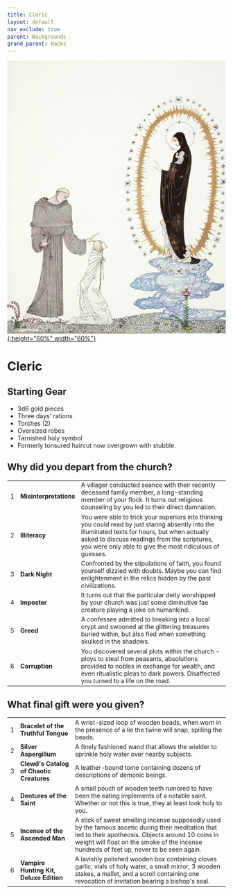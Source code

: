```yaml
---
title: Cleric
layout: default
nav_exclude: true
parent: Backgrounds
grand_parent: Hacks
---
```


[![Alt text](/img/backgrounds/cleric.jpg "East of the Sun and West of the Moon, illustrated by Kay Nielsen"){:height="60%" width="60%"}](/img/backgrounds/cleric.jpg)

# Cleric

## Starting Gear

- 3d6 gold pieces
- Three days’ rations
- Torches (2)
- Oversized robes
- Tarnished holy symbol
- Formerly tonsured haircut now overgrown with stubble.


## Why did you depart from the church?

|      |      |      |
| ---- | ---- | ---- |
| 1    |**Misinterpretations** | A villager conducted seance with their recently deceased family member, a long-standing member of your flock. It turns out religious counseling by you led to their direct damnation. |
| 2    |**Illiteracy** | You were able to trick your superiors into thinking you could read by just staring absently into the illuminated texts for hours, but when actually asked to discuss readings from the scriptures, you were only able to give the most ridiculous of guesses. |
| 3    |**Dark Night** | Confronted by the stipulations of faith, you found yourself dizzied with doubts. Maybe you can find enlightenment in the relics hidden by the past civilizations. |
| 4    |**Imposter** | It turns out that the particular deity worshipped by your church was just some diminutive fae creature playing a joke on humankind. |
| 5    |**Greed** | A confessee admitted to breaking into a local crypt and swooned at the glittering treasures buried within, but also fled when something skulked in the shadows. |
| 6    |**Corruption** | You discovered several plots within the church - ploys to steal from peasants, absolutions provided to nobles in exchange for wealth, and even ritualistic pleas to dark powers. Disaffected you turned to a life on the road. |

## What final gift were you given?

|      |      |      |
| ---- | ---- | ---- |
| 1    |**Bracelet of the Truthful Tongue** | A wrist-sized loop of wooden beads, when worn in the presence of a lie the twine will snap, spilling the beads. |
| 2    |**Silver Aspergillum** | A finely fashioned wand that allows the wielder to sprinkle holy water over nearby subjects. |
| 3    |**Clewd's Catalog of Chaotic Creatures** | A leather-bound tome containing dozens of descriptions of demonic beings. |
| 4    |**Dentures of the Saint** | A small pouch of wooden teeth rumored to have been the eating implements of a notable saint. Whether or not this is true, they at least look holy to you. |
| 5    |**Incense of the Ascended Man** | A stick of sweet smelling incense supposedly used by the famous ascetic during their meditation that led to their apotheosis. Objects around 10 coins in weight will float on the smoke of the incense hundreds of feet up, never to be seen again. |
| 6    |**Vampire Hunting Kit, Deluxe Edition** | A lavishly polished wooden box containing cloves garlic, vials of holy water, a small mirror, 3 wooden stakes, a mallet, and a scroll containing one revocation of invitation bearing a bishop's seal. |
